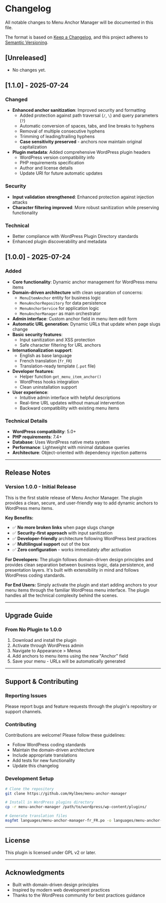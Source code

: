 # Changelog

All notable changes to Menu Anchor Manager will be documented in this file.

The format is based on [Keep a Changelog](https://keepachangelog.com/en/1.0.0/),
and this project adheres to [Semantic Versioning](https://semver.org/spec/v2.0.0.html).

## [Unreleased]
- No changes yet.

## [1.1.0] - 2025-07-24

### Changed
- **Enhanced anchor sanitization**: Improved security and formatting
  - Added protection against path traversal (`/`, `\`) and query parameters (`?`)
  - Automatic conversion of spaces, tabs, and line breaks to hyphens
  - Removal of multiple consecutive hyphens
  - Trimming of leading/trailing hyphens
  - **Case sensitivity preserved** - anchors now maintain original capitalization
- **Plugin metadata**: Added comprehensive WordPress plugin headers
  - WordPress version compatibility info
  - PHP requirements specification
  - Author and license details
  - Update URI for future automatic updates

### Security
- **Input validation strengthened**: Enhanced protection against injection attacks
- **Character filtering improved**: More robust sanitization while preserving functionality

### Technical
- Better compliance with WordPress Plugin Directory standards
- Enhanced plugin discoverability and metadata

## [1.0.0] - 2025-07-24

### Added
- **Core functionality**: Dynamic anchor management for WordPress menu items
- **Domain-driven architecture** with clean separation of concerns:
  - `MenuItemAnchor` entity for business logic
  - `MenuAnchorRepository` for data persistence
  - `MenuAnchorService` for application logic
  - `MenuAnchorManager` as main orchestrator
- **Admin interface**: Custom anchor field in menu item edit form
- **Automatic URL generation**: Dynamic URLs that update when page slugs change
- **Basic security features**:
  - Input sanitization and XSS protection
  - Safe character filtering for URL anchors
- **Internationalization support**:
  - English as base language
  - French translation (`fr_FR`)
  - Translation-ready template (`.pot` file)
- **Developer features**:
  - Helper function `get_menu_item_anchor()`
  - WordPress hooks integration
  - Clean uninstallation support
- **User experience**:
  - Intuitive admin interface with helpful descriptions
  - Real-time URL updates without manual intervention
  - Backward compatibility with existing menu items

### Technical Details
- **WordPress compatibility**: 5.0+
- **PHP requirements**: 7.4+
- **Database**: Uses WordPress native meta system
- **Performance**: Lightweight with minimal database queries
- **Architecture**: Object-oriented with dependency injection patterns

---

## Release Notes

### Version 1.0.0 - Initial Release

This is the first stable release of Menu Anchor Manager. The plugin provides a clean, secure, and user-friendly way to add dynamic anchors to WordPress menu items.

**Key Benefits:**
- ✅ **No more broken links** when page slugs change
- ✅ **Security-first approach** with input sanitization
- ✅ **Developer-friendly** architecture following WordPress best practices
- ✅ **Multilingual support** out of the box
- ✅ **Zero configuration** - works immediately after activation

**For Developers:**
The plugin follows domain-driven design principles and provides clean separation between business logic, data persistence, and presentation layers. It's built with extensibility in mind and follows WordPress coding standards.

**For End Users:**
Simply activate the plugin and start adding anchors to your menu items through the familiar WordPress menu interface. The plugin handles all the technical complexity behind the scenes.

---

## Upgrade Guide

### From No Plugin to 1.0.0
1. Download and install the plugin
2. Activate through WordPress admin
3. Navigate to Appearance > Menus
4. Add anchors to menu items using the new "Anchor" field
5. Save your menu - URLs will be automatically generated

---

## Support & Contributing

### Reporting Issues
Please report bugs and feature requests through the plugin's repository or support channels.

### Contributing
Contributions are welcome! Please follow these guidelines:
- Follow WordPress coding standards
- Maintain the domain-driven architecture
- Include appropriate translations
- Add tests for new functionality
- Update this changelog

### Development Setup
```bash
# Clone the repository
git clone https://github.com/Hylbee/menu-anchor-manager

# Install in WordPress plugins directory
cp -r menu-anchor-manager /path/to/wordpress/wp-content/plugins/

# Generate translation files
msgfmt languages/menu-anchor-manager-fr_FR.po -o languages/menu-anchor-manager-fr_FR.mo
```

---

## License

This plugin is licensed under GPL v2 or later.

---

## Acknowledgments

- Built with domain-driven design principles
- Inspired by modern web development practices
- Thanks to the WordPress community for best practices guidance
